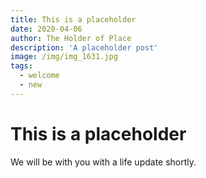 ```yaml
---
title: This is a placeholder
date: 2020-04-06
author: The Holder of Place
description: 'A placeholder post'
image: /img/img_1631.jpg
tags:
  - welcome
  - new
---
```

# This is a placeholder
We will be with you with a life update shortly. 